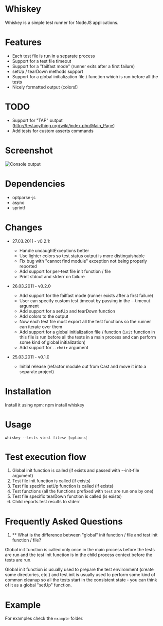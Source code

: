Whiskey
=======

Whiskey is a simple test runner for NodeJS applications.

Features
========

* Each test file is run in a separate process
* Support for a test file timeout
* Support for a "failfast mode" (runner exits after a first failure)
* setUp / tearDown methods support
* Support for a global initialization file / function which is run before all
  the tests
* Nicely formatted output (colors!)

TODO
====

* Support for "TAP" output (http://testanything.org/wiki/index.php/Main_Page)
* Add tests for custom asserts commands

Screenshot
==========
![Console output](https://img.skitch.com/20110326-1tmuf6xbax1m4gjy34fuch99q4.jpg)

Dependencies
===========

* optparse-js
* async
* sprintf

Changes
=======

* 27.03.2011 - v0.2.1:
  * Handle uncaughtExceptions better
  * Use lighter colors so test status output is more distinguishable
  * Fix bug with "cannot find module" exception not being properly reported
  * Add support for per-test file init function / file
  * Print stdout and stderr on failure

* 26.03.2011 - v0.2.0
  * Add support for the failfast mode (runner exists after a first failure)
  * User can specify custom test timeout by passing in the --timeout argument
  * Add support for a setUp and tearDown function
  * Add colors to the output
  * Now each test file must export all the test functions so the runner can
    iterate over them
  * Add support for a global initialization file / function (`init` function in
    this file is run before all the tests in a main process and can perform
    some kind of global initialization)
  * Add support for `--chdir` argument

* 25.03.2011 - v0.1.0
  * Initial release (refactor module out from Cast and move it into a separate
    project)

Installation
============

Install it using npm:
    npm install whiskey

Usage
=====

    whiskey --tests <test files> [options]

Test execution flow
===================

  1. Global init function is called (if exists and passed with --init-file
     argument)
  2. Test file init function is called (if exists)
  3. Test file specific setUp function is called (if exists)
  4. Test functions (all the functions prefixed with `test` are run one by one)
  5. Test file specific tearDown function is called (is exists)
  6. Child reports test results to stderr

Frequently Asked Questions
==========================

1. ** What is the difference between "global" init function / file and test init
   function / file?

Global init function is called only once in the main process before the tests
are run and the test init function is in the child process context before the
tests are run.

Global init function is usually used to prepare the test environment (create
some directories, etc.) and test init is usually used to perform some kind of
common cleanup so all the tests start in the consistent state - you can think of
it as a global "setUp" function.

Example
=======

For examples check the `example` folder.
